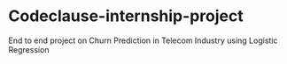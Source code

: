 # Codeclause-internship-project
 
End to end project on Churn Prediction in Telecom Industry using Logistic Regression
